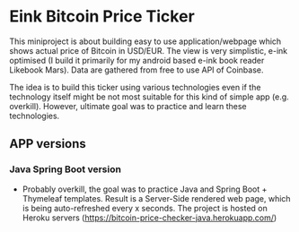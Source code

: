 # Eink Bitcoin Price Ticker

This miniproject is about building easy to use application/webpage which shows actual price of Bitcoin in USD/EUR. The view is very simplistic, e-ink optimised (I build it primarily for my android based e-ink book reader Likebook Mars). Data are gathered from free to use API of Coinbase.

The idea is to build this ticker using various technologies even if the technology itself might be not most suitable for this kind of simple app (e.g. overkill). However, ultimate goal was to practice and learn these technologies.


## APP versions

### Java Spring Boot version
- Probably overkill, the goal was to practice Java and Spring Boot + Thymeleaf templates. Result is a Server-Side rendered web page, which is being auto-refreshed every x seconds. The project is hosted on Heroku servers (https://bitcoin-price-checker-java.herokuapp.com/)